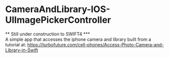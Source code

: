 # CameraAndLibrary-IOS-UIImagePickerController
** Still under construction to SWIFT4 ***  
A simple app that accesses the iphone camera and library built from a tutorial at: https://turbofuture.com/cell-phones/Access-Photo-Camera-and-Library-in-Swift
